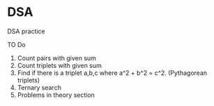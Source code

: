 # DSA
DSA practice


TO Do
1. Count pairs with given sum
2. Count triplets with given sum
3. Find if there is a triplet a,b,c where a^2 + b^2 = c^2. (Pythagorean triplets)
4. Ternary search
5. Problems in theory section
